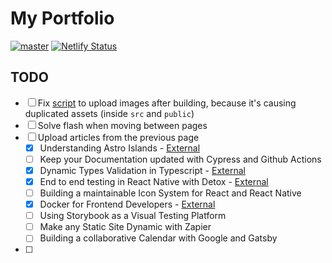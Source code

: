 # My Portfolio

[![master](https://github.com/EmaSuriano/portfolio/actions/workflows/master.yml/badge.svg)](https://github.com/EmaSuriano/portfolio/actions/workflows/master.yml)
[![Netlify Status](https://api.netlify.com/api/v1/badges/6c5ab50c-b5ad-4c2f-a933-860a7bfc8530/deploy-status)](https://app.netlify.com/sites/gifted-dubinsky-50dab2/deploys)

## TODO

- [ ] Fix [script](./remark-astro-markdown-local-images.js) to upload images after building, because it's causing duplicated assets (inside `src` and `public`)
- [ ] Solve flash when moving between pages
- [ ] Upload articles from the previous page
  - [x] Understanding Astro Islands - [External](https://blog.logrocket.com/understanding-astro-islands-architecture/)
  - [ ] Keep your Documentation updated with Cypress and Github Actions
  - [x] Dynamic Types Validation in Typescript - [External](https://blog.logrocket.com/dynamic-type-validation-in-typescript/)
  - [x] End to end testing in React Native with Detox - [External](https://blog.logrocket.com/react-native-end-to-end-testing-detox/)
  - [ ] Building a maintainable Icon System for React and React Native
  - [x] Docker for Frontend Developers - [External](https://blog.logrocket.com/docker-for-front-end-developers/)
  - [ ] Using Storybook as a Visual Testing Platform
  - [ ] Make any Static Site Dynamic with Zapier
  - [ ] Building a collaborative Calendar with Google and Gatsby
- [ ]
